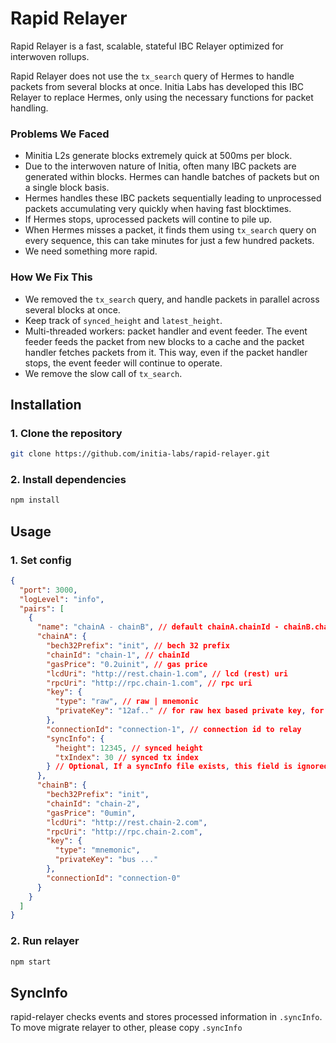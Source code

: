 # Rapid Relayer
Rapid Relayer is a fast, scalable, stateful IBC Relayer optimized for interwoven rollups.

Rapid Relayer does not use the `tx_search` query of Hermes to handle packets from several blocks at once. Initia Labs has developed this IBC Relayer to replace Hermes, only using the necessary functions for packet handling. 

### Problems We Faced
- Minitia L2s generate blocks extremely quick at 500ms per block.
- Due to the interwoven nature of Initia, often many IBC packets are generated within blocks. Hermes can handle batches of packets but on a single block basis.
- Hermes handles these IBC packets sequentially leading to unprocessed packets accumulating very quickly when having fast blocktimes.
- If Hermes stops, uprocessed packets will contine to pile up. 
- When Hermes misses a packet, it finds them using `tx_search` query on every sequence, this can take minutes for just a few hundred packets.
- We need something more rapid.

### How We Fix This
- We removed the `tx_search` query, and handle packets in parallel across several blocks at once.
- Keep track of `synced_height` and `latest_height`.
- Multi-threaded workers: packet handler and event feeder. The event feeder feeds the packet from new blocks to a cache and the packet handler fetches packets from it. This way, even if the packet handler stops, the event feeder will continue to operate.
- We remove the slow call of `tx_search`. 


## Installation

### 1. Clone the repository

```bash
git clone https://github.com/initia-labs/rapid-relayer.git
```

### 2. Install dependencies

```bash
npm install
```

## Usage

### 1. Set config

```json
{
  "port": 3000,
  "logLevel": "info",
  "pairs": [
    {
      "name": "chainA - chainB", // default chainA.chainId - chainB.chainId
      "chainA": {
        "bech32Prefix": "init", // bech 32 prefix
        "chainId": "chain-1", // chainId
        "gasPrice": "0.2uinit", // gas price
        "lcdUri": "http://rest.chain-1.com", // lcd (rest) uri
        "rpcUri": "http://rpc.chain-1.com", // rpc uri
        "key": {
          "type": "raw", // raw | mnemonic
          "privateKey": "12af.." // for raw hex based private key, for mnemonic 12/24 words
        },
        "connectionId": "connection-1", // connection id to relay
        "syncInfo": {
          "height": 12345, // synced height
          "txIndex": 30 // synced tx index
        } // Optional, If a syncInfo file exists, this field is ignored.
      },
      "chainB": {
        "bech32Prefix": "init",
        "chainId": "chain-2",
        "gasPrice": "0umin",
        "lcdUri": "http://rest.chain-2.com",
        "rpcUri": "http://rpc.chain-2.com",
        "key": {
          "type": "mnemonic",
          "privateKey": "bus ..."
        },
        "connectionId": "connection-0"
      }
    }
  ]
}
```

### 2. Run relayer

```bash
npm start
```

## SyncInfo

rapid-relayer checks events and stores processed information in `.syncInfo`. To move migrate relayer to other, please copy `.syncInfo`
